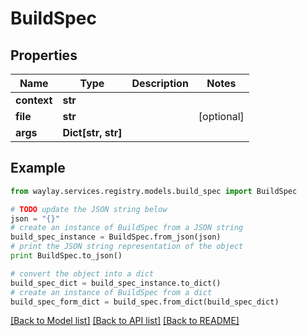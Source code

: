 # BuildSpec


## Properties

Name | Type | Description | Notes
------------ | ------------- | ------------- | -------------
**context** | **str** |  | 
**file** | **str** |  | [optional] 
**args** | **Dict[str, str]** |  | 

## Example

```python
from waylay.services.registry.models.build_spec import BuildSpec

# TODO update the JSON string below
json = "{}"
# create an instance of BuildSpec from a JSON string
build_spec_instance = BuildSpec.from_json(json)
# print the JSON string representation of the object
print BuildSpec.to_json()

# convert the object into a dict
build_spec_dict = build_spec_instance.to_dict()
# create an instance of BuildSpec from a dict
build_spec_form_dict = build_spec.from_dict(build_spec_dict)
```
[[Back to Model list]](../README.md#documentation-for-models) [[Back to API list]](../README.md#documentation-for-api-endpoints) [[Back to README]](../README.md)


